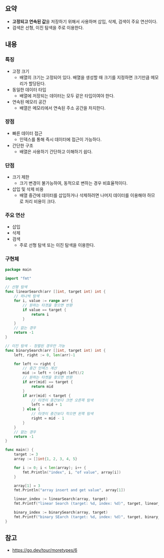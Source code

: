 ## 요약
- **고정되고 연속된 값**을 저장하기 위해서 사용하며 삽입, 삭제, 검색이 주요 연산이다.
- 검색은 선형, 이진 탐색을 주로 이용한다.
## 내용
### 특징
- 고정 크기
	- 배열의 크기는 고정되어 있다. 배열을 생성할 때 크기를 지정하면 크기만큼 메모리가 할당된다.
- 동일한 데이터 타입
	- 배열에 저장되는 데이터는 모두 같은 타입이여야 한다.
- 연속된 메모리 공간
	- 배열은 메모리에서 연속된 주소 공간을 차지한다.
### 장점
- 빠른 데이터 접근
	- 인덱스를 통해 즉시 데이터에 접근이 가능하다.
- 간단한 구조
	- 배열은 사용하기 간단하고 이해하기 쉽다.
### 단점
- 크기 제한
	- 크기 변경이 불가능하여, 동적으로 변하는 경우 비효율적이다.
- 삽입 및 삭제 비용
	- 배열 중간에 데이터를 삽입하거나 삭제하려면 나머지 데이터를 이용해야 하므로 처리 비용이 크다.
### 주요 연산
- 삽입
- 삭제
- 검색
	- 주로 선형 탐색 또는 이진 탐색을 이용한다.
### 구현체
```go
package main

import "fmt"

// 선형 탐색
func linearSearch(arr []int, target int) int {
	// 하나씩 탐색
	for i, value := range arr {
		// 원하는 타겟을 찾으면 반환
		if value == target {
			return i
		}
	}
	// 없는 경우
	return -1
}

// 이진 탐색 - 정렬된 경우만 가능
func binarySearch(arr []int, target int) int {
	left, right := 0, len(arr)-1

	for left <= right {
		// 중간 인덱스 계산
		mid := left + (right-left)/2
		// 원하는 타켓을 찾으면 반환
		if arr[mid] == target {
			return mid
		}
		if arr[mid] < target {
			// 타겟이 중간보다 크면 오른쪽 탐색
			left = mid + 1
		} else {
			// 타겟이 중간보다 작으면 왼쪽 탐색
			right = mid - 1
		}
	}
	// 없는 경우
	return -1
}

func main() {
	target := 3
	array := []int{1, 2, 3, 4, 5}

	for i := 0; i < len(array); i++ {
		fmt.Println("index", i, "of value", array[i])
	}

	array[1] = 3
	fmt.Println("array insert and get value", array[1])

	linear_index := linearSearch(array, target)
	fmt.Printf("linear Search (target: %d, index: %d)", target, linear_index)

	binary_index := binarySearch(array, target)
	fmt.Printf("binary SEarch (target: %d, index: %d)", target, binary_index)
}
```
## 참고
- https://go.dev/tour/moretypes/6